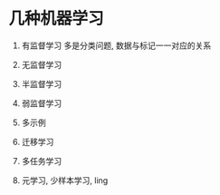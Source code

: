 # 几种机器学习

1. 有监督学习
多是分类问题, 数据与标记一一对应的关系
2. 无监督学习

3. 半监督学习
4. 弱监督学习
5. 多示例
6. 迁移学习
7. 多任务学习
8. 元学习, 少样本学习, ling